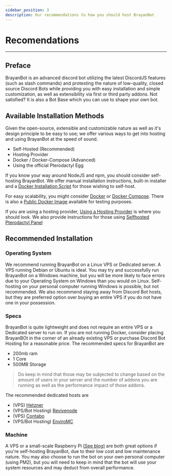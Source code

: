 ```yaml
---
sidebar_position: 3
description: Our recommendations to how you should host BrayanBot
---
```


# Recomendations

---
## Preface

BrayanBot is an advanced discord bot utilizing the latest DiscordJS features (such as slash commands) and protesting the nature of low-quality, closed source Discord Bots while providing you with easy installation and simple customization, as well as extensibility via first or third party addons. Not satisfied? It is also a Bot Base which you can use to shape your own bot.

## Available Installation Methods

Given the open-source, extensible and customizable nature as well as it's design principle to be easy to use; we offer various ways to get into hosting and using BrayanBot at the speed of sound.

* Self-Hosted (Recommended)
* Hosting Provider
* Docker / Docker-Compose (Advanced)
* Using the official Pterodactyl Egg

If you know your way around NodeJS and npm, you should consider self-hosting BrayanBot. We offer manual installation instructions, built-in installer and a [Docker Installation Script](https://github.com/BrayanbotDev/BrayanBot/blob/main/install/docker-linux.sh) for those wishing to self-host.

For easy scalability, you might consider [Docker](https://docs.docker.com/engine/reference/commandline/cli/) or [Docker Compose](https://docs.docker.com/compose/). There is also a [Public Docker Image](https://hub.docker.com/repository/docker/brayanbot/brayanbot) available for testing purposes.

If you are using a hosting provider, [Using a Hosting Provider](/) is where you should look. We also provide instructions for those using [Selfhosted Pterodactyl Panel](/)

## Recommended Installation 

### Operating System

We recommend running BrayanBot on a Linux VPS or Dedicated server. A VPS running Debian or Ubuntu is ideal. You may try and successfully run BrayanBot on a Windows machine, but you will be more likely to face errors due to your Operating System on Windows than you would on Linux. Self-hosting on your personal computer running Windows is possible, but not recommended. We also recommend staying away from Discord Bot hosts, but they are preferred option over buying an entire VPS if you do not have one in your possession. 
### Specs

BrayanBot is quite lightweight and does not require an entire VPS or a Dedicated server to run on. If you are not running Docker, consider placing BrayanBOt in the corner of an already existing VPS or purchase Discord Bot Hosting for a reasonable price. The recommended specs for BrayanBot are

- 200mb ram
- 1 Core
- 500MB Storage

> Do keep in mind that those may be subjected to change based on the amount of users in your server and the number of addons you are running as well as the performance impact of those addons.

The recommended dedicated hosts are

- (VPS) [Hetzner](https://www.hetzner.com/)
- (VPS/Bot Hosting) [Revivenode](https://revivenode.com/)
- (VPS) [Contabo](https://contabo.com/en/)
- (VPS/Bot Hosting) [EnviroMC](https://enviromc.host/)

### Machine

A VPS or a small-scale Raspberry Pi [(See blog)](/blog/raspberry-pi-installation) are both great options if you're self-hosting BrayanBot, due to their low cost and low maintenance nature. You may also choose to run the bot on your own personal computer (using PM2), but you will need to keep in mind that the bot will use your system resources and may deduct from overall performance.
